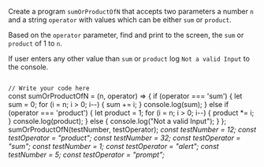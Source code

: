 Create a program `sumOrProductOfN`
that accepts two parameters a
number `n` and a string `operator`
with values which can be
either `sum` or `product`.

Based on the `operator` parameter,
find and print to the screen,
the `sum` or `product` of 1 to `n`.

If user enters any other value than 
`sum` or `product` log `Not a valid Input`
to the console.

<codeblock language="javascript" type="exercise" testMode="multipleInput">
<code>
// Write your code here
</code>
<solution>
const sumOrProductOfN = (n, operator) => {
	if (operator === 'sum') {
		let sum = 0;
		for (i = n; i > 0; i--) {
			sum += i;
		}
		console.log(sum);
	} else if (operator === 'product') {
		let product = 1;
		for (i = n; i > 0; i--) {
			product *= i;
		}
		console.log(product);
	} else {
		console.log("Not a valid Input");
	}
};
</solution>
<testcases>
<caller>
sumOrProductOfN(testNumber, testOperator);
</caller>
<testcase>
<i>
const testNumber = 12;
const testOperator = "product";
</i>
</testcase>
<testcase>
<i>
const testNumber = 32;
const testOperator = "sum";
</i>
</testcase>
<testcase>
<i>
const testNumber = 1;
const testOperator = "alert";
</i>
</testcase>
<testcase>
<i>
const testNumber = 5;
const testOperator = "prompt";
</i>
</testcase>
</testcases>
</codeblock>
